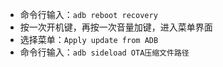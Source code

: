 - 命令行输入：`adb reboot recovery`
- 按一次开机键，再按一次音量加键，进入菜单界面
- 选择菜单：`Apply update from ADB`
- 命令行输入：`adb sideload OTA压缩文件路径`

